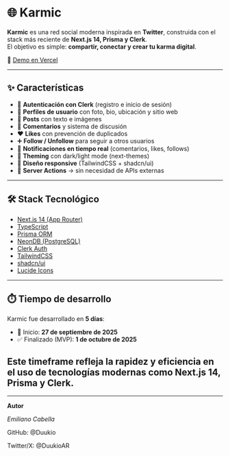 # 🌐 Karmic

**Karmic** es una red social moderna inspirada en **Twitter**, construida con el stack más reciente de **Next.js 14, Prisma y Clerk**.  
El objetivo es simple: **compartir, conectar y crear tu karma digital**.  

🔗 [Demo en Vercel](https://karmic-omega.vercel.app)  

---

## ✨ Características

- 🔐 **Autenticación con Clerk** (registro e inicio de sesión)
- 👤 **Perfiles de usuario** con foto, bio, ubicación y sitio web
- 📝 **Posts** con texto e imágenes
- 💬 **Comentarios** y sistema de discusión
- ❤️ **Likes** con prevención de duplicados
- ➕ **Follow / Unfollow** para seguir a otros usuarios
- 🔔 **Notificaciones en tiempo real** (comentarios, likes, follows)
- 🎨 **Theming** con dark/light mode (next-themes)
- 📱 **Diseño responsive** (TailwindCSS + shadcn/ui)
- 🚀 **Server Actions** → sin necesidad de APIs externas

---

## 🛠️ Stack Tecnológico

- [Next.js 14 (App Router)](https://nextjs.org/)
- [TypeScript](https://www.typescriptlang.org/)
- [Prisma ORM](https://www.prisma.io/)
- [NeonDB (PostgreSQL)](https://neon.tech/)
- [Clerk Auth](https://clerk.com/)
- [TailwindCSS](https://tailwindcss.com/)
- [shadcn/ui](https://ui.shadcn.com/)
- [Lucide Icons](https://lucide.dev/)

---
## ⏱️ Tiempo de desarrollo

Karmic fue desarrollado en **5 días**:  
- 📅 Inicio: **27 de septiembre de 2025**  
- ✅ Finalizado (MVP): **1 de octubre de 2025**  

Este timeframe refleja la rapidez y eficiencia en el uso de tecnologías modernas como Next.js 14, Prisma y Clerk.
---

---
 **Autor**

*Emiliano Cabella*

GitHub: @Duukio

Twitter/X: @DuukioAR


